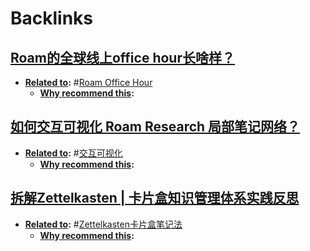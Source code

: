 
# Backlinks
## [Roam的全球线上office hour长啥样？](<Roam的全球线上office hour长啥样？.md>)
- **[Related to](<Related to.md>):** #[Roam Office Hour](<Roam Office Hour.md>)
    - **[Why recommend this](<Why recommend this.md>):**

## [如何交互可视化 Roam Research 局部笔记网络？](<如何交互可视化 Roam Research 局部笔记网络？.md>)
- **[Related to](<Related to.md>):** #[交互可视化](<交互可视化.md>)
    - **[Why recommend this](<Why recommend this.md>):**

## [拆解Zettelkasten | 卡片盒知识管理体系实践反思](<拆解Zettelkasten | 卡片盒知识管理体系实践反思.md>)
- **[Related to](<Related to.md>):** #[Zettelkasten卡片盒笔记法](<Zettelkasten卡片盒笔记法.md>)
    - **[Why recommend this](<Why recommend this.md>):**

